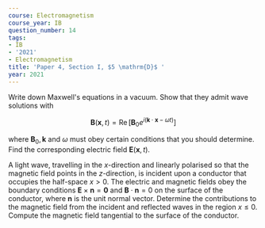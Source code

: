 ```yaml
---
course: Electromagnetism
course_year: IB
question_number: 14
tags:
- IB
- '2021'
- Electromagnetism
title: 'Paper 4, Section I, $5 \mathrm{D}$ '
year: 2021
---
```




Write down Maxwell's equations in a vacuum. Show that they admit wave solutions with

$$\mathbf{B}(\mathbf{x}, t)=\operatorname{Re}\left[\mathbf{B}_{0} e^{i(\mathbf{k} \cdot \mathbf{x}-\omega t)}\right]$$

where $\mathbf{B}_{0}, \mathbf{k}$ and $\omega$ must obey certain conditions that you should determine. Find the corresponding electric field $\mathbf{E}(\mathbf{x}, t)$.

A light wave, travelling in the $x$-direction and linearly polarised so that the magnetic field points in the $z$-direction, is incident upon a conductor that occupies the half-space $x>0$. The electric and magnetic fields obey the boundary conditions $\mathbf{E} \times \mathbf{n}=\mathbf{0}$ and $\mathbf{B} \cdot \mathbf{n}=0$ on the surface of the conductor, where $\mathbf{n}$ is the unit normal vector. Determine the contributions to the magnetic field from the incident and reflected waves in the region $x \leqslant 0$. Compute the magnetic field tangential to the surface of the conductor.